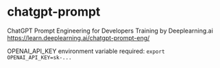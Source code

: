 # chatgpt-prompt
ChatGPT Prompt Engineering for Developers Training by Deeplearning.ai https://learn.deeplearning.ai/chatgpt-prompt-eng/

OPENAI_API_KEY environment variable required: ```export OPENAI_API_KEY=sk-...```
